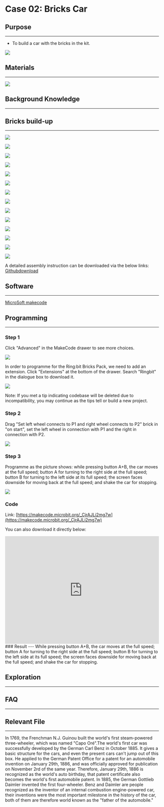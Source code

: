 # Case 02: Bricks Car

## Purpose
---

- To build a car with the bricks in the kit. 



![](./images/Ringbit_Bricks_Pack_case_02_01.png)


## Materials
---

![](./images/Ringbit_Bricks_Pack_case_02_02.png)



## Background Knowledge
---


## Bricks build-up
---




![](./images/Ringbit_Bricks_Pack_step_02_01.png)

![](./images/Ringbit_Bricks_Pack_step_02_02.png)

![](./images/Ringbit_Bricks_Pack_step_02_03.png)

![](./images/Ringbit_Bricks_Pack_step_02_04.png)

![](./images/Ringbit_Bricks_Pack_step_02_05.png)

![](./images/Ringbit_Bricks_Pack_step_02_06.png)

![](./images/Ringbit_Bricks_Pack_step_02_07.png)

![](./images/Ringbit_Bricks_Pack_step_02_08.png)

![](./images/Ringbit_Bricks_Pack_step_02_09.png)

![](./images/Ringbit_Bricks_Pack_step_02_10.png)

![](./images/Ringbit_Bricks_Pack_step_02_11.png)

![](./images/Ringbit_Bricks_Pack_step_02_12.png)

![](./images/Ringbit_Bricks_Pack_step_02_13.png)

![](./images/Ringbit_Bricks_Pack_step_02_14.png)









A detailed assembly instruction can be downloaded via the below links:
[Githubdownload ](https://github.com/elecfreaks/learn-cn/raw/master/microbitKit/ring_bit_bricks_pack/files/Ringbit_Bricks_Pack_step_02_v1.1.pdf)

## Software
---

[MicroSoft makecode](https://makecode.microbit.org/#)

## Programming

---

### Step 1

 Click "Advanced" in the MakeCode drawer to see more choices.



![](./images/Ringbit_Bricks_Pack_case_02_03.png)





In order to programme for the Ring:bit Bricks Pack, we need to add an extension. Click  "Extensions" at the bottom of the drawer. Search "Ringbit" in the dialogue box to download it. 


![](./images/Ringbit_Bricks_Pack_case_02_04.png)




Note: If you met a tip indicating codebase will be deleted due to incompatibility, you may continue as the tips tell or build a new project. 

### Step 2

Drag "Set left wheel connects to P1 and right wheel connects to P2" brick in "on start", set the left wheel in connection with P1 and the right in connection with P2. 


![](./images/Ringbit_Bricks_Pack_case_02_05.png)



### Step 3

Programme as the picture shows: while pressing button A+B, the car moves at the full speed; button A for turning to the right side at the full speed; button B for turning to the left side at its full speed; the screen faces downside for moving back at the full speed; and shake the car for stopping.



![](./images/Ringbit_Bricks_Pack_case_02_06.png)




### Code

Link: [https://makecode.microbit.org/_CjrAJLi2mg7w](https://makecode.microbit.org/_CjrAJLi2mg7w)

You can also download it directly below:

<div style="position:relative;height:0;padding-bottom:70%;overflow:hidden;"><iframe style="position:absolute;top:0;left:0;width:100%;height:100%;" src="https://makecode.microbit.org/#pub:_CjrAJLi2mg7w]" frameborder="0" sandbox="allow-popups allow-forms allow-scripts allow-same-origin"></iframe></div>  
### Result
---
While pressing button A+B, the car moves at the full speed; button A for turning to the right side at the full speed; button B for turning to the left side at its full speed; the screen faces downside for moving back at the full speed; and shake the car for stopping.


## Exploration
---

## FAQ
---
## Relevant File
---
In 1769, the Frenchman N.J. Guinou built the world's first steam-powered three-wheeler, which was named "Capo Oré".The world's first car was successfully developed by the German Carl Benz in October 1885. It gives a basic structure for the cars, and even the present cars can't jump out of this box. He applied to the German Patent Office for a patent for an automobile invention on January 29th, 1886, and was officially approved for publication on November 2rd of the same year. Therefore, January 29th, 1886 is recognized as the world's auto birthday, that patent certificate also becomes the world's first automobile patent. In 1885, the German Gottlieb Daimler invented the first four-wheeler. Benz and Daimler are people recognized as the inventor of an internal combustion engine-powered car, their inventions were the most important milestone in the history of the car, both of them are therefore world known as the "father of the automobile."